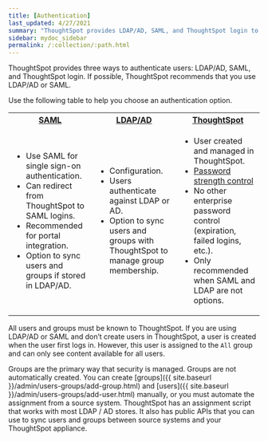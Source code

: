 ```yaml
---
title: [Authentication]
last_updated: 4/27/2021
summary: "ThoughtSpot provides LDAP/AD, SAML, and ThoughtSpot login to authenticate users."
sidebar: mydoc_sidebar
permalink: /:collection/:path.html
---
```

ThoughtSpot provides three ways to authenticate users: LDAP/AD, SAML, and
ThoughtSpot login. If possible, ThoughtSpot recommends that you use LDAP/AD or
SAML.

Use the following table to help you choose an authentication option.

<table>
  <tr>
    <th><a href="{{ site.baseurl }}/admin/setup/configure-SAML-with-tscli.html">SAML</a></th>
    <th><a href="{{ site.baseurl }}/admin/setup/about-LDAP.html">LDAP/AD</a></th>
    <th><a href="{{ site.baseurl }}/admin/users-groups/add-user.html">ThoughtSpot</a></th>
  </tr>
  <tr>
    <td>
    <ul>
    <li>Use SAML for single sign-on authentication.</li>
    <li>Can redirect from ThoughtSpot to SAML logins.</li>
    <li>Recommended for portal integration.</li>
    <li>Option to sync users and groups if stored in LDAP/AD.</li>
    </ul>
    </td>
    <td>
    <ul>
    <li>Configuration.</li>
    <li>Users authenticate against LDAP or AD.</li>
    <li>Option to sync users and groups with ThoughtSpot to manage group membership.</li>
    </ul>
    </td>
    <td>
    <ul>
    <li>User created and managed in ThoughtSpot.</li>
    <li><a href="{{ site.baseurl }}/admin/users-groups/add-user.html#password">Password strength control</a></li>
    <li>No other enterprise password control (expiration, failed logins, etc.).</li>
    <li>Only recommended when SAML and LDAP are not options.</li>
    </ul>
    </td>
  </tr>
</table>

All users and groups must be known to ThoughtSpot. If you are using LDAP/AD or
SAML and don’t create users in ThoughtSpot, a user is created when the user
first logs in. However, this user is assigned to the `All` group and can only
see content available for all users.

Groups are the primary way that security is managed. Groups are not
automatically created. You can create [groups]({{ site.baseurl }}/admin/users-groups/add-group.html) and [users]({{ site.baseurl }}/admin/users-groups/add-user.html) manually, or you must
automate the assignment from a source system. ThoughtSpot has an assignment
script that works with most LDAP / AD stores. It also has public APIs that you
can use to sync users and groups between source systems and your ThoughtSpot
appliance.
